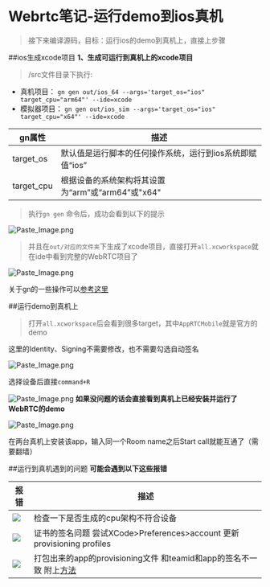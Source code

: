 # Webrtc笔记-运行demo到ios真机

>接下来编译源码，目标：运行ios的demo到真机上，直接上步骤

##ios生成xcode项目
<strong>1、生成可运行到真机上的xcode项目</strong>

>/src文件目录下执行:

* 真机项目：
`gn gen out/ios_64 --args='target_os="ios" target_cpu="arm64"' --ide=xcode`
* 模拟器项目：
`gn gen out/ios_sim --args='target_os="ios" target_cpu="x64"' --ide=xcode`

gn属性 | 描述
--------- | -------------
target_os | 默认值是运行脚本的任何操作系统，运行到ios系统即赋值“ios”
target_cpu| 根据设备的系统架构将其设置为“arm”或“arm64”或"x64"

>执行`gn gen` 命令后，成功会看到以下的提示


![Paste_Image.png](http://upload-images.jianshu.io/upload_images/1528347-9452136ed01503de.png?imageMogr2/auto-orient/strip%7CimageView2/2/w/1240)


>并且在`out/对应的文件夹`下生成了xcode项目，直接打开`all.xcworkspace`就在ide中看到完整的WebRTC项目了


![Paste_Image.png](http://upload-images.jianshu.io/upload_images/1528347-83693c1e19f56675.png?imageMogr2/auto-orient/strip%7CimageView2/2/w/1240)

关于gn的一些操作可以[参考这里](https://chromium.googlesource.com/chromium/src/+/master/tools/gn/README.md)

##运行demo到真机上
>打开`all.xcworkspace`后会看到很多target，其中`AppRTCMobile`就是官方的demo

这里的Identity、Signing不需要修改，也不需要勾选自动签名

![Paste_Image.png](http://upload-images.jianshu.io/upload_images/1528347-727afccd40592b22.png?imageMogr2/auto-orient/strip%7CimageView2/2/w/1240)

选择设备后直接`command+R`


![Paste_Image.png](http://upload-images.jianshu.io/upload_images/1528347-b9c9ee0f11d60387.png?imageMogr2/auto-orient/strip%7CimageView2/2/w/1240)
**如果没问题的话会直接看到真机上已经安装并运行了WebRTC的demo**



![Paste_Image.png](http://upload-images.jianshu.io/upload_images/1528347-3b247571dbcdbcd2.png?imageMogr2/auto-orient/strip%7CimageView2/2/w/320)


在两台真机上安装该app，输入同一个Room name之后Start call就能互通了（需要翻墙）

##运行到真机遇到的问题
**可能会遇到以下这些报错**

报错 | 描述
--------- | -------------
![](http://upload-images.jianshu.io/upload_images/1528347-ed368100530b0685.png?imageMogr2/auto-orient/strip%7CimageView2/2/w/1240) |检查一下是否生成的cpu架构不符合设备
![](http://upload-images.jianshu.io/upload_images/1528347-0fcce1f019362792.png?imageMogr2/auto-orient/strip%7CimageView2/2/w/1240)| 证书的签名问题 尝试XCode>Preferences>account 更新provisioning profiles
![](http://upload-images.jianshu.io/upload_images/1528347-e0e30630e75aebcd.png?imageMogr2/auto-orient/strip%7CimageView2/2/w/1240)|打包出来的app的provisioning文件 和teamid和app的签名不一致  附上[方法](http://www.jianshu.com/p/b1c4e9395e9f)



